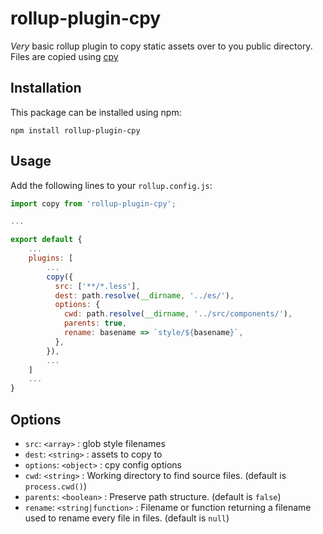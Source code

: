 # rollup-plugin-cpy

*Very* basic rollup plugin to copy static assets over to you public directory. Files are copied using [cpy](https://github.com/sindresorhus/cpy) 

## Installation

This package can be installed using npm:

```
npm install rollup-plugin-cpy
```

## Usage

Add the following lines to your `rollup.config.js`:

```javascript
import copy from 'rollup-plugin-cpy';

...

export default {
    ...
    plugins: [
        ...
        copy({
          src: ['**/*.less'],
          dest: path.resolve(__dirname, '../es/'),
          options: {
            cwd: path.resolve(__dirname, '../src/components/'),
            parents: true,
            rename: basename => `style/${basename}`,
          },
        }),
        ...
    ]
    ...
}
```

## Options

* `src`: `<array>` : glob style filenames
* `dest`: `<string>` : assets to copy to
* `options`: `<object>` : cpy config options
* `cwd`: `<string>` : Working directory to find source files.  (default is `process.cwd()`)
* `parents`: `<boolean>` : Preserve path structure.  (default is `false`)
* `rename`: `<string|function>` : Filename or function returning a filename used to rename every file in files.  (default is `null`) 


